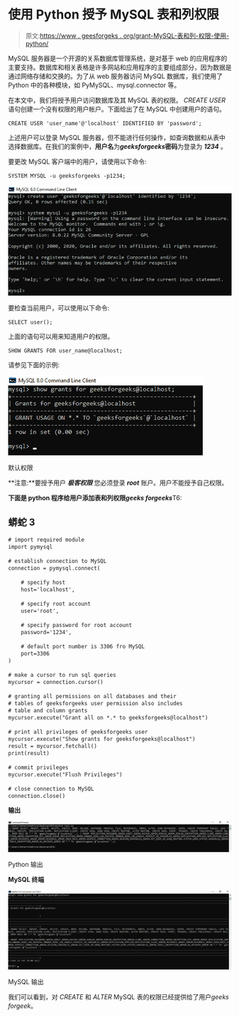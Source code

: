 # 使用 Python 授予 MySQL 表和列权限

> 原文:[https://www . geesforgeks . org/grant-MySQL-表和列-权限-使用-python/](https://www.geeksforgeeks.org/grant-mysql-table-and-column-permissions-using-python/)

MySQL 服务器是一个开源的关系数据库管理系统，是对基于 web 的应用程序的主要支持。数据库和相关表格是许多网站和应用程序的主要组成部分，因为数据是通过网络存储和交换的。为了从 web 服务器访问 MySQL 数据库，我们使用了 Python 中的各种模块，如 PyMySQL、mysql.connector 等。

在本文中，我们将授予用户访问数据库及其 MySQL 表的权限。 *CREATE USER* 语句创建一个没有权限的用户帐户。下面给出了在 MySQL 中创建用户的语句。

```
CREATE USER 'user_name'@'localhost' IDENTIFIED BY 'password';
```

上述用户可以登录 MySQL 服务器，但不能进行任何操作，如查询数据和从表中选择数据库。在我们的案例中，**用户名**为***geeksforgeeks*****密码**为登录为 ***1234*** 。

要更改 MySQL 客户端中的用户，请使用以下命令:

```
SYSTEM MYSQL -u geeksforgeeks -p1234;
```

![](img/b94eb27a302ae0904b978d4c16b103f1.png)

要检查当前用户，可以使用以下命令:

```
SELECT user();
```

上面的语句可以用来知道用户的权限。

```
SHOW GRANTS FOR user_name@localhost;
```

请参见下面的示例:

![](img/b57754cb422d0fa9f72a65bd584476eb.png)

默认权限

**注意:**要授予用户 ***极客权限*** 您必须登录 ***root*** 账户。用户不能授予自己权限。

**下面是 python 程序给用户添加表和列权限*****geeks forgeeks***T6:

## 蟒蛇 3

```
# import required module
import pymysql

# establish connection to MySQL
connection = pymysql.connect(

    # specify host
    host='localhost',

    # specify root account
    user='root',

    # specify password for root account
    password='1234',

    # default port number is 3306 fro MySQL
    port=3306
)

# make a cursor to run sql queries
mycursor = connection.cursor()

# granting all permissions on all databases and their
# tables of geeksforgeeks user permission also includes
# table and column grants
mycursor.execute("Grant all on *.* to geeksforgeeks@localhost")

# print all privileges of geeksforgeeks user
mycursor.execute("Show grants for geeksforgeeks@localhost")
result = mycursor.fetchall()
print(result)

# commit privileges
mycursor.execute("Flush Privileges")

# close connection to MySQL
connection.close()
```

**输出**

![](img/28db0e83d361ec8b129acb099fd4668e.png)

Python 输出

**MySQL 终端**

![](img/d38aaa7cc1561f91fb07b9b2a11dafd3.png)

MySQL 输出

我们可以看到，对 *CREATE* 和 *ALTER* MySQL 表的权限已经提供给了用户*geeks forgeek*。